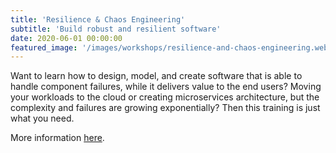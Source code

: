 ```yaml
---
title: 'Resilience & Chaos Engineering'
subtitle: 'Build robust and resilient software'
date: 2020-06-01 00:00:00
featured_image: '/images/workshops/resilience-and-chaos-engineering.webp'
---
```


Want to learn how to design, model, and create software that is able to handle component failures, while it delivers value to the end users? Moving your workloads to the cloud or creating microservices architecture, but the complexity and failures are growing exponentially? Then this training is just what you need.

More information [here](https://xebia.com/academy/en/training/resilience-chaos-engineering).